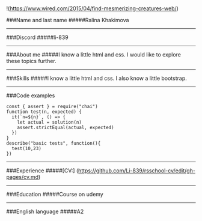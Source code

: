 ###
!(https://www.wired.com/2015/04/find-mesmerizing-creatures-web/)

###Name and last name
#####Ralina Khakimova
********************************************************************************
###Discord
#####li-839
********************************************************************************
###About me
#####I know a little html and css. I would like to explore these topics further.
*********************************************************************************
###Skills
#####I know a little html and css. I also know a little bootstrap.
*********************************************************************************
###Code examples
```
const { assert } = require("chai")
function test(n, expected) {
  it(`n=${n}`, () => {  
    let actual = solution(n)
    assert.strictEqual(actual, expected)
  })
}
describe("basic tests", function(){
  test(10,23)
})
```
*********************************************************************************
###Experience
#####[CV:] (https://github.com/Li-839/rsschool-cv/edit/gh-pages/cv.md)
*********************************************************************************
###Education
#####Course on udemy
*********************************************************************************
###English language
#####A2
